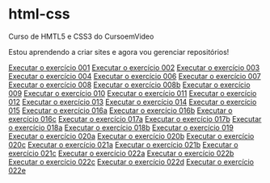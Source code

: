 # html-css
 Curso de HMTL5 e CSS3 do CursoemVideo

Estou aprendendo a criar sites e agora vou gerenciar repositórios!

<a href="https://nubextremis.github.io/html-css/exercicios/ex001/index.html">Executar o exercício 001</a>
<a href="https://nubextremis.github.io/html-css/exercicios/ex002/index.html">Executar o exercício 002</a>
<a href="https://nubextremis.github.io/html-css/exercicios/ex003/index.html">Executar o exercício 003</a>
<a href="https://nubextremis.github.io/html-css/exercicios/ex004/index.html">Executar o exercício 004</a>
<a href="https://nubextremis.github.io/html-css/exercicios/ex006/index.html">Executar o exercício 006</a>
<a href="https://nubextremis.github.io/html-css/exercicios/ex007/html5.html">Executar o exercício 007</a>
<a href="https://nubextremis.github.io/html-css/exercicios/ex008/index.html">Executar o exercício 008</a>
<a href="https://nubextremis.github.io/html-css/exercicios/ex008b/index.html">Executar o exercício 008b</a>
<a href="https://nubextremis.github.io/html-css/exercicios/ex09/index.html">Executar o exercício 009</a>
<a href="https://nubextremis.github.io/html-css/exercicios/ex010/index.html">Executar o exercício 010</a>
<a href="https://nubextremis.github.io/html-css/exercicios/ex011/index.html">Executar o exercício 011</a>
<a href="https://nubextremis.github.io/html-css/exercicios/ex012/index.html">Executar o exercício 012</a>
<a href="https://nubextremis.github.io/html-css/exercicios/ex013/index.html">Executar o exercício 013</a>
<a href="https://nubextremis.github.io/html-css/exercicios/ex014/index.html">Executar o exercício 014</a>
<a href="https://nubextremis.github.io/html-css/exercicios/ex015/index.html">Executar o exercício 015</a>
<a href="https://nubextremis.github.io/html-css/exercicios/ex016/cor01.html">Executar o exercício 016a</a>
<a href="https://nubextremis.github.io/html-css/exercicios/ex016/cor02.html">Executar o exercício 016b</a>
<a href="https://nubextremis.github.io/html-css/exercicios/ex016/cor03.html">Executar o exercício 016c</a>
<a href="https://nubextremis.github.io/html-css/exercicios/ex017/fonte01.html">Executar o exercício 017a</a>
<a href="https://nubextremis.github.io/html-css/exercicios/ex017/fonte02.html">Executar o exercício 017b</a>
<a href="https://nubextremis.github.io/html-css/exercicios/ex018/fonte01.html">Executar o exercício 018a</a>
<a href="https://nubextremis.github.io/html-css/exercicios/ex018/fonte02.html">Executar o exercício 018b</a>
<a href="https://nubextremis.github.io/html-css/exercicios/ex019/seletor01.html">Executar o exercício 019</a>
<a href="https://nubextremis.github.io/html-css/exercicios/ex020/hover.html">Executar o exercício 020a</a>
<a href="https://nubextremis.github.io/html-css/exercicios/ex020/links.html">Executar o exercício 020b</a>
<a href="https://nubextremis.github.io/html-css/exercicios/ex020/pseudoclasse.html">Executar o exercício 020c</a>
<a href="https://nubextremis.github.io/html-css/exercicios/ex021/caixa01.html">Executar o exercício 021a</a>
<a href="https://nubextremis.github.io/html-css/exercicios/ex021/caixa02.html">Executar o exercício 021b</a>
<a href="https://nubextremis.github.io/html-css/exercicios/ex021/caixa03.html">Executar o exercício 021c</a>
<a href="https://nubextremis.github.io/html-css/exercicios/ex022/fundo001.html">Executar o exercício 022a</a>
<a href="https://nubextremis.github.io/html-css/exercicios/ex022/fundo002.html">Executar o exercício 022b</a>
<a href="https://nubextremis.github.io/html-css/exercicios/ex022/fundo003.html">Executar o exercício 022c</a>
<a href="https://nubextremis.github.io/html-css/exercicios/ex022/fundo004.html">Executar o exercício 022d</a>
<a href="https://nubextremis.github.io/html-css/exercicios/ex022/fundo005.html">Executar o exercício 022e</a>